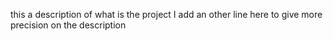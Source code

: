 this a description of what is the project
I add an other line here to give more precision on the description
